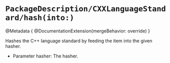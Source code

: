 # ``PackageDescription/CXXLanguageStandard/hash(into:)``

@Metadata {
   @DocumentationExtension(mergeBehavior: override)
}

Hashes the C++ language standard by feeding the item into the given hasher.

- Parameter hasher: The hasher.
